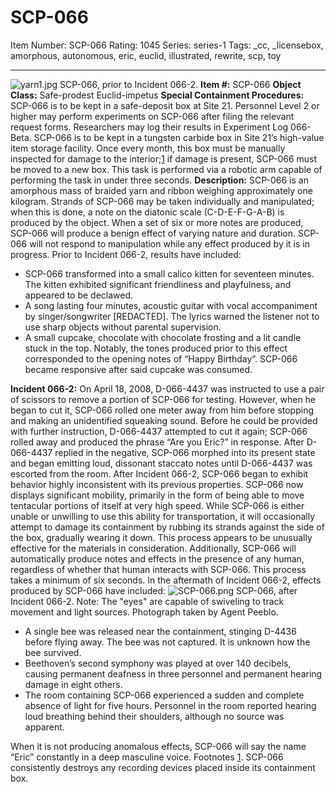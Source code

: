 # SCP-066
Item Number: SCP-066
Rating: 1045
Series: series-1
Tags: _cc, _licensebox, amorphous, autonomous, eric, euclid, illustrated, rewrite, scp, toy

---

![yarn1.jpg](https://scp-wiki.wdfiles.com/local--files/scp-066/yarn1.jpg)
SCP-066, prior to Incident 066-2.
**Item #:** SCP-066
**Object Class:** Safe-prodest Euclid-impetus
**Special Containment Procedures:** SCP-066 is to be kept in a safe-deposit box at Site 21. Personnel Level 2 or higher may perform experiments on SCP-066 after filing the relevant request forms. Researchers may log their results in Experiment Log 066-Beta.
SCP-066 is to be kept in a tungsten carbide box in Site 21’s high-value item storage facility. Once every month, this box must be manually inspected for damage to the interior;[1](javascript:;) if damage is present, SCP-066 must be moved to a new box. This task is performed via a robotic arm capable of performing the task in under three seconds.
**Description:** SCP-066 is an amorphous mass of braided yarn and ribbon weighing approximately one kilogram. Strands of SCP-066 may be taken individually and manipulated; when this is done, a note on the diatonic scale (C-D-E-F-G-A-B) is produced by the object.
When a set of six or more notes are produced, SCP-066 will produce a benign effect of varying nature and duration. SCP-066 will not respond to manipulation while any effect produced by it is in progress. Prior to Incident 066-2, results have included:
  * SCP-066 transformed into a small calico kitten for seventeen minutes. The kitten exhibited significant friendliness and playfulness, and appeared to be declawed.
  * A song lasting four minutes, acoustic guitar with vocal accompaniment by singer/songwriter [REDACTED]. The lyrics warned the listener not to use sharp objects without parental supervision.
  * A small cupcake, chocolate with chocolate frosting and a lit candle stuck in the top. Notably, the tones produced prior to this effect corresponded to the opening notes of “Happy Birthday”. SCP-066 became responsive after said cupcake was consumed.

**Incident 066-2:** On April 18, 2008, D-066-4437 was instructed to use a pair of scissors to remove a portion of SCP-066 for testing. However, when he began to cut it, SCP-066 rolled one meter away from him before stopping and making an unidentified squeaking sound. Before he could be provided with further instruction, D-066-4437 attempted to cut it again; SCP-066 rolled away and produced the phrase “Are you Eric?” in response. After D-066-4437 replied in the negative, SCP-066 morphed into its present state and began emitting loud, dissonant staccato notes until D-066-4437 was escorted from the room.
After Incident 066-2, SCP-066 began to exhibit behavior highly inconsistent with its previous properties. SCP-066 now displays significant mobility, primarily in the form of being able to move tentacular portions of itself at very high speed. While SCP-066 is either unable or unwilling to use this ability for transportation, it will occasionally attempt to damage its containment by rubbing its strands against the side of the box, gradually wearing it down. This process appears to be unusually effective for the materials in consideration.
Additionally, SCP-066 will automatically produce notes and effects in the presence of any human, regardless of whether that human interacts with SCP-066. This process takes a minimum of six seconds. In the aftermath of Incident 066-2, effects produced by SCP-066 have included:
![SCP-066.png](https://scp-wiki.wdfiles.com/local--files/scp-066/SCP-066.png)
SCP-066, after Incident 066-2. Note: The "eyes" are capable of swiveling to track movement and light sources. Photograph taken by Agent Peeblo.
  * A single bee was released near the containment, stinging D-4436 before flying away. The bee was not captured. It is unknown how the bee survived.
  * Beethoven’s second symphony was played at over 140 decibels, causing permanent deafness in three personnel and permanent hearing damage in eight others.
  * The room containing SCP-066 experienced a sudden and complete absence of light for five hours. Personnel in the room reported hearing loud breathing behind their shoulders, although no source was apparent.

When it is not producing anomalous effects, SCP-066 will say the name “Eric” constantly in a deep masculine voice.
Footnotes
[1](javascript:;). SCP-066 consistently destroys any recording devices placed inside its containment box.